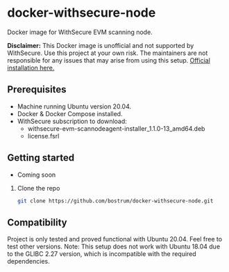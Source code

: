 # docker-withsecure-node
Docker image for WithSecure EVM scanning node.

**Disclaimer:**
This Docker image is unofficial and not supported by WithSecure. Use  this project at your own risk. The maintainers are not responsible for any issues that may arise from using this setup. [Official installation here.](https://www.withsecure.com/userguides/product.html#business/radar/4.0/en/concept_9B2C05AAE1F34D358F21371C0FC2FEBD-4.0-en "Official installation here.")

## Prerequisites
- Machine running Ubuntu version 20.04.
- Docker & Docker Compose installed.
- WithSecure subscription to download:
    - withsecure-evm-scannodeagent-installer_1.1.0-13_amd64.deb
    - license.fsrl

## Getting started
- Coming soon
1. Clone the repo
   ```sh
   git clone https://github.com/bostrum/docker-withsecure-node.git
   ```

## Compatibility
Project is only  tested and proved functional with Ubuntu 20.04. Feel free to test other versions. Note: This setup does not work with Ubuntu 18.04 due to the GLIBC 2.27 version, which is incompatible with the required dependencies.
